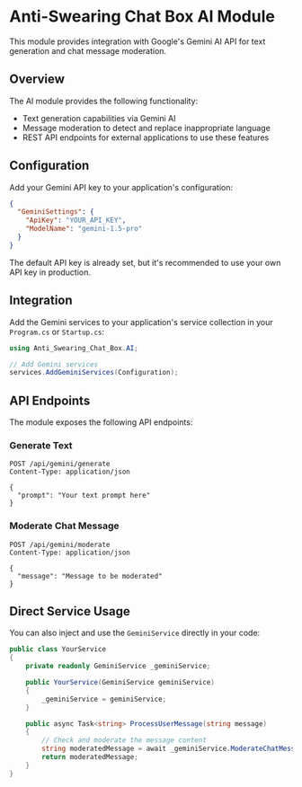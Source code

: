 # Anti-Swearing Chat Box AI Module

This module provides integration with Google's Gemini AI API for text generation and chat message moderation.

## Overview

The AI module provides the following functionality:
- Text generation capabilities via Gemini AI
- Message moderation to detect and replace inappropriate language
- REST API endpoints for external applications to use these features

## Configuration

Add your Gemini API key to your application's configuration:

```json
{
  "GeminiSettings": {
    "ApiKey": "YOUR_API_KEY",
    "ModelName": "gemini-1.5-pro"
  }
}
```

The default API key is already set, but it's recommended to use your own API key in production.

## Integration

Add the Gemini services to your application's service collection in your `Program.cs` or `Startup.cs`:

```csharp
using Anti_Swearing_Chat_Box.AI;

// Add Gemini services
services.AddGeminiServices(Configuration);
```

## API Endpoints

The module exposes the following API endpoints:

### Generate Text

```
POST /api/gemini/generate
Content-Type: application/json

{
  "prompt": "Your text prompt here"
}
```

### Moderate Chat Message

```
POST /api/gemini/moderate
Content-Type: application/json

{
  "message": "Message to be moderated"
}
```

## Direct Service Usage

You can also inject and use the `GeminiService` directly in your code:

```csharp
public class YourService
{
    private readonly GeminiService _geminiService;

    public YourService(GeminiService geminiService)
    {
        _geminiService = geminiService;
    }

    public async Task<string> ProcessUserMessage(string message)
    {
        // Check and moderate the message content
        string moderatedMessage = await _geminiService.ModerateChatMessageAsync(message);
        return moderatedMessage;
    }
}
``` 